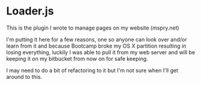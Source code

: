 # Loader.js
This is the plugin I wrote to manage pages on my website (mspry.net)

I'm putting it here for a few reasons, one so anyone can look over and/or learn from it and because Bootcamp broke my OS X partition resulting in losing everything, luckily I was able to pull it from my web server and will be keeping it on my bitbucket from now on for safe keeping.

I may need to do a bit of refactoring to it but I'm not sure when I'll get around to this. 